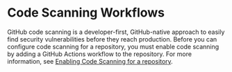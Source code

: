 # Code Scanning Workflows

GitHub code scanning is a developer-first, GitHub-native approach to easily find security vulnerabilities before they reach production. Before you can configure code scanning for a repository, you must enable code scanning by adding a GitHub Actions workflow to the repository. For more information, see [Enabling Code Scanning for a repository](/github/finding-security-vulnerabilities-and-errors-in-your-code/enabling-code-scanning-for-a-repository).

